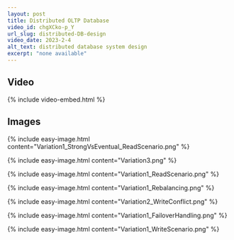 ```yaml
---
layout: post
title: Distributed OLTP Database
video_id: chgXCko-p_Y
url_slug: distributed-DB-design
video_date: 2023-2-4
alt_text: distributed database system design
excerpt: "none available"
---
```



## Video

{% include video-embed.html %}


## Images

{% include easy-image.html content="Variation1_StrongVsEventual_ReadScenario.png" %}

{% include easy-image.html content="Variation3.png" %}

{% include easy-image.html content="Variation1_ReadScenario.png" %}

{% include easy-image.html content="Variation1_Rebalancing.png" %}

{% include easy-image.html content="Variation2_WriteConflict.png" %}

{% include easy-image.html content="Variation1_FailoverHandling.png" %}

{% include easy-image.html content="Variation1_WriteScenario.png" %}

